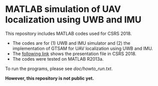 # MATLAB simulation of UAV localization using UWB and IMU

This repository includes MATLAB codes used for CSRS 2018. 
  - The codes are for (1) UWB and IMU simulator and (2) the implementation of GTSAM for UAV localization using UWB and IMU.
  - The [following link](https://github.com/yorku-ausml/qdrone/blob/master/doc/CSRS_20180619/csrs2018_pptx_final.pdf) shows the presentation file in CSRS 2018.
  - The codes were tested on MATLAB R2013a.
  
To run the programs, please see *doc/howto_run.txt*.

**However, this repository is not public yet.**
